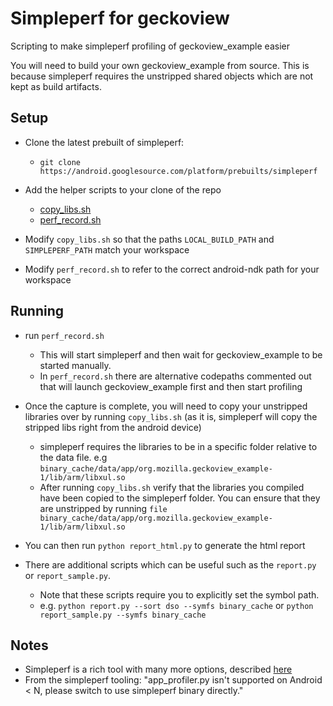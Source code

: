 # Simpleperf for geckoview
Scripting to make simpleperf profiling of geckoview_example easier

You will need to build your own geckoview_example from source.
This is because simpleperf requires the unstripped shared objects which are not kept as build artifacts.

## Setup
- Clone the latest prebuilt of simpleperf:
  - ```git clone https://android.googlesource.com/platform/prebuilts/simpleperf```

- Add the helper scripts to your clone of the repo
  -  [copy_libs.sh](https://github.com/acreskeyMoz/simpleperf_for_geckoview_example/blob/master/copy_libs.sh)
  -  [perf_record.sh](https://github.com/acreskeyMoz/simpleperf_for_geckoview_example/blob/master/perf_record.sh)

- Modify `copy_libs.sh` so that the paths `LOCAL_BUILD_PATH` and `SIMPLEPERF_PATH` match your workspace

- Modify `perf_record.sh` to refer to the correct android-ndk path for your workspace

## Running
- run `perf_record.sh` 
  - This will start simpleperf and then wait for geckoview_example to be started manually.
  - In `perf_record.sh` there are alternative codepaths commented out that will launch geckoview_example first and then start profiling

- Once the capture is complete, you will need to copy your unstripped libraries over by running `copy_libs.sh` (as it is, simpleperf will copy the stripped libs right from the android device)
  - simpleperf requires the libraries to be in a specific folder relative to the data file. e.g `binary_cache/data/app/org.mozilla.geckoview_example-1/lib/arm/libxul.so`
  - After running `copy_libs.sh` verify that the libraries you compiled have been copied to the simpleperf folder. You can ensure that they are unstripped by running `file binary_cache/data/app/org.mozilla.geckoview_example-1/lib/arm/libxul.so`
  
- You can then run `python report_html.py` to generate the html report

- There are additional scripts which can be useful such as the `report.py` or `report_sample.py`.
  - Note that these scripts require you to explicitly set the symbol path.
  - e.g.  `python report.py --sort dso --symfs binary_cache` or `python report_sample.py --symfs binary_cache`


## Notes
- Simpleperf is a rich tool with many more options, described [here](https://android.googlesource.com/platform/system/extras/+/master/simpleperf/doc/README.md)
- From the simpleperf tooling: "app_profiler.py isn't supported on Android < N, please switch to use
                        simpleperf binary directly."

